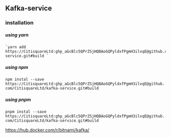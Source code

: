 ## Kafka-service

### installation
##### using yarn 
    `yarn add https://CitisquareLtd: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@github.com/CitisquareLtd/kafka-service.git#build `

##### using npm 
   `npm instal --save https://CitisquareLtd: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@github.com/CitisquareLtd/kafka-service.git#build`

##### using pnpm 
   `pnpm instal --save https://CitisquareLtd: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@github.com/CitisquareLtd/kafka-service.git#build`   

   https://hub.docker.com/r/bitnami/kafka/